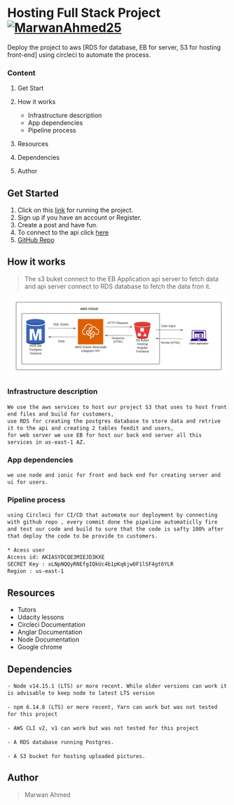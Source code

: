 # Hosting Full Stack Project [![MarwanAhmed25](https://circleci.com/gh/MarwanAhmed25/Deploy.svg?style=svg)](https://app.circleci.com/pipelines/github/MarwanAhmed25/Deploy?branch=master&filter=all)

Deploy the project to aws [RDS for database, EB for server, S3 for hosting front-end] using circleci to automate the process.


### Content


1. Get Start
2. How it works
   - Infrastructure description
   - App dependencies
   - Pipeline process

3. Resources
4. Dependencies
5. Author


## Get Started

1. Click on this [link](http://project-1234.s3-website-us-east-1.amazonaws.com/) for running the project.
2. Sign up if you have an account or Register. 
3. Create a post and have fun.
4. To connect to the api click [here](http://dagram-dev.eba-rh3ysf7r.us-east-1.elasticbeanstalk.com/)
5. [GitHub Repo](https://github.com/MarwanAhmed25/Deploy)

## How it works

>The s3 buket connect to the EB Application api server to fetch data and api server connect to RDS database to fetch the data fron it.

![digram](./images/digram.png)

### Infrastructure description
```
We use the aws services to host our project S3 that uses to host front end files and build for customers, 
use RDS for creating the postgres database to store data and retrive it to the api and creating 2 tables feedit and users,
for web server we use EB for host our back end server all this services in us-east-1 AZ.

```
### App dependencies
```
we use node and ionic for front and back end for creating server and ui for users.
```
### Pipeline process
```
using Circleci for CI/CD that automate our deployment by connecting with github repo , every commit done the pipeline automaticlly fire and test our code and build to sure that the code is safty 100% after that deploy the code to be provide to customers.

* Acess user
Access id: AKIASYDCQE3MIEJD3KXE
SECRET Key : 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
Region : us-east-1

```
## Resources
- Tutors
- Udacity lessons
- Circleci Documentation
- Anglar Documentation
- Node Documentation
- Google chrome


## Dependencies

```
- Node v14.15.1 (LTS) or more recent. While older versions can work it is advisable to keep node to latest LTS version

- npm 6.14.8 (LTS) or more recent, Yarn can work but was not tested for this project

- AWS CLI v2, v1 can work but was not tested for this project

- A RDS database running Postgres.

- A S3 bucket for hosting uploaded pictures.

```

## Author
>Marwan Ahmed